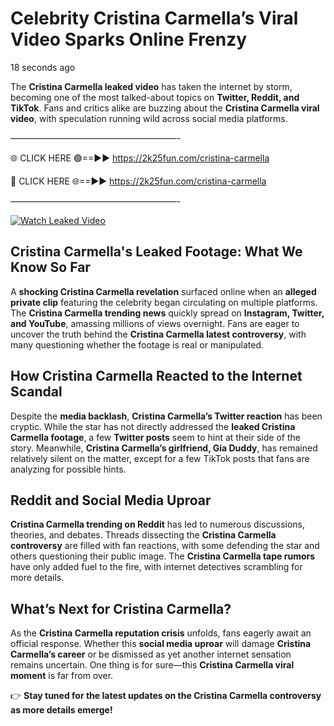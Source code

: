 # Celebrity Cristina Carmella’s Viral Video Sparks Online Frenzy

18 seconds ago

The **Cristina Carmella leaked video** has taken the internet by storm, becoming one of the most talked-about topics on **Twitter, Reddit, and TikTok**. Fans and critics alike are buzzing about the **Cristina Carmella viral video**, with speculation running wild across social media platforms.

———————————————————-

🌐 CLICK HERE 🟢==►► https://2k25fun.com/cristina-carmella

🔴 CLICK HERE 🌐==►► https://2k25fun.com/cristina-carmella

———————————————————-

[![Watch Leaked Video](https://miro.medium.com/v2/resize:fit:828/format:webp/1*cilzJN44JGOrTw9NJCrNHA.gif "Watch Leaked Video")](https://2k25fun.com/cristina-carmella)

## **Cristina Carmella's Leaked Footage: What We Know So Far**  
A **shocking Cristina Carmella revelation** surfaced online when an **alleged private clip** featuring the celebrity began circulating on multiple platforms. The **Cristina Carmella trending news** quickly spread on **Instagram, Twitter, and YouTube**, amassing millions of views overnight. Fans are eager to uncover the truth behind the **Cristina Carmella latest controversy**, with many questioning whether the footage is real or manipulated.  

## **How Cristina Carmella Reacted to the Internet Scandal**  
Despite the **media backlash**, **Cristina Carmella’s Twitter reaction** has been cryptic. While the star has not directly addressed the **leaked Cristina Carmella footage**, a few **Twitter posts** seem to hint at their side of the story. Meanwhile, **Cristina Carmella’s girlfriend, Gia Duddy**, has remained relatively silent on the matter, except for a few TikTok posts that fans are analyzing for possible hints.  

## **Reddit and Social Media Uproar**  
**Cristina Carmella trending on Reddit** has led to numerous discussions, theories, and debates. Threads dissecting the **Cristina Carmella controversy** are filled with fan reactions, with some defending the star and others questioning their public image. The **Cristina Carmella tape rumors** have only added fuel to the fire, with internet detectives scrambling for more details.  

## **What’s Next for Cristina Carmella?**  
As the **Cristina Carmella reputation crisis** unfolds, fans eagerly await an official response. Whether this **social media uproar** will damage **Cristina Carmella’s career** or be dismissed as yet another internet sensation remains uncertain. One thing is for sure—this **Cristina Carmella viral moment** is far from over.  

👉 **Stay tuned for the latest updates on the Cristina Carmella controversy as more details emerge!**  